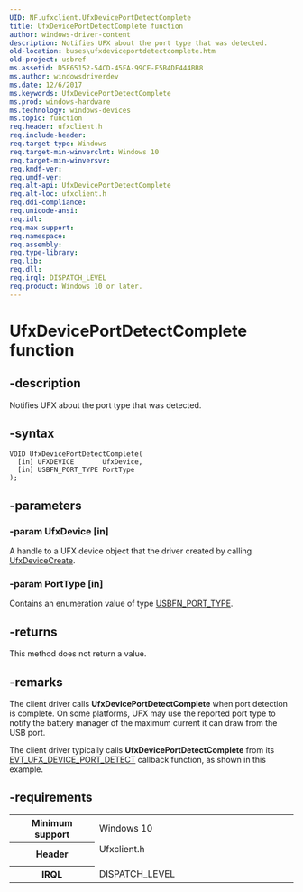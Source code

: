 ```yaml
---
UID: NF.ufxclient.UfxDevicePortDetectComplete
title: UfxDevicePortDetectComplete function
author: windows-driver-content
description: Notifies UFX about the port type that was detected.
old-location: buses\ufxdeviceportdetectcomplete.htm
old-project: usbref
ms.assetid: D5F65152-54CD-45FA-99CE-F5B4DF444BB8
ms.author: windowsdriverdev
ms.date: 12/6/2017
ms.keywords: UfxDevicePortDetectComplete
ms.prod: windows-hardware
ms.technology: windows-devices
ms.topic: function
req.header: ufxclient.h
req.include-header: 
req.target-type: Windows
req.target-min-winverclnt: Windows 10
req.target-min-winversvr: 
req.kmdf-ver: 
req.umdf-ver: 
req.alt-api: UfxDevicePortDetectComplete
req.alt-loc: ufxclient.h
req.ddi-compliance: 
req.unicode-ansi: 
req.idl: 
req.max-support: 
req.namespace: 
req.assembly: 
req.type-library: 
req.lib: 
req.dll: 
req.irql: DISPATCH_LEVEL
req.product: Windows 10 or later.
---
```


# UfxDevicePortDetectComplete function



## -description
Notifies UFX about the port type that was detected.



## -syntax

````
VOID UfxDevicePortDetectComplete(
  [in] UFXDEVICE       UfxDevice,
  [in] USBFN_PORT_TYPE PortType
);
````


## -parameters

### -param UfxDevice [in]

A handle to a UFX device object that the driver created by calling <a href="buses.ufxdevicecreate">UfxDeviceCreate</a>.


### -param PortType [in]

Contains an enumeration value of type <a href="buses.usbfn_port_type">USBFN_PORT_TYPE</a>.


## -returns
This method does not return a value.


## -remarks
The client driver calls <b>UfxDevicePortDetectComplete</b> when port detection is complete. On some platforms, UFX may use the reported port type to notify the battery manager of the maximum current it can draw from the USB port.

The client driver typically calls <b>UfxDevicePortDetectComplete</b> from its <a href="..\ufxclient\nc-ufxclient-evt_ufx_device_port_detect.md">EVT_UFX_DEVICE_PORT_DETECT</a> callback function, as shown in this example.


## -requirements
<table>
<tr>
<th width="30%">
Minimum support

</th>
<td width="70%">
Windows 10

</td>
</tr>
<tr>
<th width="30%">
Header

</th>
<td width="70%">
<dl>
<dt>Ufxclient.h</dt>
</dl>
</td>
</tr>
<tr>
<th width="30%">
IRQL

</th>
<td width="70%">
DISPATCH_LEVEL

</td>
</tr>
</table>
